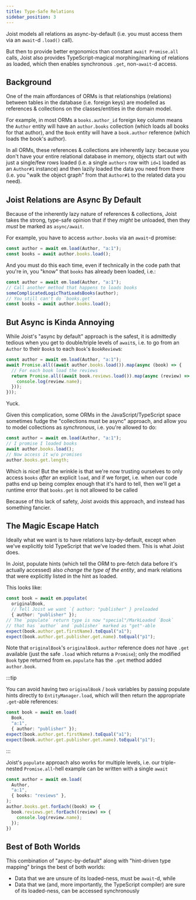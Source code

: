 ```yaml
---
title: Type-Safe Relations
sidebar_position: 3
---
```


Joist models all relations as async-by-default (i.e. you must access them via an `await`-d `.load()` call).

But then to provide better ergonomics than constant `await Promise.all` calls, Joist also provides TypeScript-magical morphing/marking of relations as loaded, which then enables synchronous `.get`, non-`await`-d access.

## Background

One of the main affordances of ORMs is that relationships (relations) between tables in the database (i.e. foreign keys) are modelled as references & collections on the classes/entities in the domain model.

For example, in most ORMs a `books.author_id` foreign key column means the `Author` entity will have an `author.books` collection (which loads all books for that author), and the `Book` entity will have a `book.author` reference (which loads the book's author).

In all ORMs, these references & collections are inherently lazy: because you don't have your entire relational database in memory, objects start out with just a single/few rows loaded (i.e. a single `authors` row with `id=1` loaded as an `Author#1` instance) and then lazily loaded the data you need from there (i.e. you "walk the object graph" from that `Author#1` to the related data you need).

## Joist Relations are Async By Default

Because of the inherently lazy nature of references & collections, Joist takes the strong, type-safe opinion that if they _might_ be unloaded, then they _must_ be marked as `async/await`.

For example, you have to access `author.books` via an `await`-d promise:

```typescript
const author = await em.load(Author, "a:1");
const books = await author.books.load();
```

And you must do this each time, even if technically in the code path that you're in, you "know" that `books` has already been loaded, i.e.:

```typescript
const author = await em.load(Author, "a:1");
// Call another method that happens to loads books
someComplicatedLogicThatLoadsBooks(author);
// You still can't do `books.get`
const books = await author.books.load();
```

## But Async is Kinda Annoying

While Joist's "async by default" approach is the safest, it is admittedly tedious when you get to double/triple levels of `await`s, i.e. to go from an `Author` to their `Book`s to each `Book`'s `BookReview`s:

```typescript
const author = await em.load(Author, "a:1");
await Promise.all((await author.books.load()).map(async (book) => {
  // For each book load the reviews
  return Promise.all((await book.reviews.load()).map(async (review) => {
    console.log(review.name);
  })); 
}));
```

Yuck.

Given this complication, some ORMs in the JavaScript/TypeScript space sometimes fudge the "collections must be async" approach, and allow you to model collections as _synchronous_, i.e. you're allowed to do:

```typescript
const author = await em.load(Author, "a:1");
// I promise I loaded books
await author.books.load();
// Now access it w/o promises
author.books.get.length;
```

Which is nice! But the wrinkle is that we're now trusting ourselves to only access `books` _after_ an explicit `load`, and if we forget, i.e. when our code paths end up being complex enough that it's hard to tell, then we'll get a runtime error that `books.get` is not allowed to be called

Because of this lack of safety, Joist avoids this approach, and instead has something fancier.

## The Magic Escape Hatch

Ideally what we want is to have relations lazy-by-default, except when we've explicitly told TypeScript that we've loaded them. This is what Joist does.

In Joist, populate hints (which tell the ORM to pre-fetch data before it's actually accessed) also _change the type of the entity_, and mark relations that were explicitly listed in the hint as loaded.

This looks like:

```typescript
const book = await em.populate(
  originalBook,
  // Tell Joist we want `{ author: "publisher" } preloaded
  { author: "publisher" });
// The `populate` return type is now "special"/MarkLoaded `Book`
// that has `author` and `publisher` marked as "get"-able
expect(book.author.get.firstName).toEqual("a1");
expect(book.author.get.publisher.get.name).toEqual("p1");
```

Note that `originalBook`'s `originalBook.author` reference does _not_ have `.get` available (just the safe `.load` which returns a `Promise`); only the modified `Book` type returned from `em.populate` has the `.get` method added `author.book`.

:::tip

You can avoid having two `originalBook` / `book` variables by passing populate hints directly to `EntityManager.load`, which will then return the appropriate `.get`-able references:

```typescript
const book = await em.load(
  Book,
  "a:1",
  { author: "publisher" });
expect(book.author.get.firstName).toEqual("a1");
expect(book.author.get.publisher.get.name).toEqual("p1");
```

:::


Joist's `populate` approach also works for multiple levels, i.e. our triple-nested `Promise.all`-hell example can be written with a single `await`

```typescript
const author = await em.load(
  Author,
  "a:1",
  { books: "reviews" },
);
author.books.get.forEach((book) => {
  book.reviews.get.forEach((review) => {
    console.log(review.name);
  });
})
```

## Best of Both Worlds

This combination of "async-by-default" along with "hint-driven type mapping" brings the best of both worlds:

- Data that we are unsure of its loaded-ness, must be `await`-d, while
- Data that we (and, more importantly, the TypeScript compiler) are sure of its loaded-ness, can be accessed synchronously

